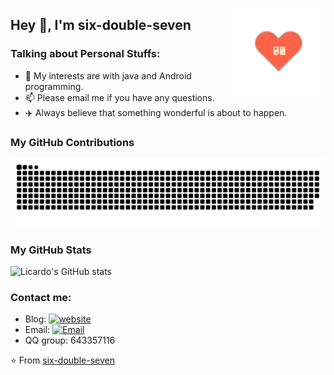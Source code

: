 

<a href="https://github.com/L1cardo/iBeats"><img align="right" width="150px" src="https://raw.githubusercontent.com/L1cardo/iBeats/main/files/heart.svg"/></a>

## Hey 👋, I'm six-double-seven



### Talking about Personal Stuffs:

- 🤔 My interests are with java and Android programming.
- 📫 Please email me if you have any questions.
- ✈️ Always believe that something wonderful is about to happen.



### My GitHub Contributions

![](https://raw.githubusercontent.com/six-double-seven/six-double-seven/main/assets/github-contribution-grid-snake.svg)

### My GitHub Stats

![Licardo's GitHub stats](https://github-readme-stats.vercel.app/api?username=six-double-seven&show_icons=true)



### Contact me:

- Blog: [![website](https://img.shields.io/badge/https://blog-3693F3?style=flat-square&logo=icloud&logoColor=white)](https://blog.csdn.net/qq_52641681?type=blog)
- Email: [![Email](https://img.shields.io/badge/mail-D14836?style=flat-square&logo=gmail&logoColor=white)](18831786160@163.com)
- QQ group: 643357116



⭐️ From [six-double-seven](https://github.com/six-double-seven)